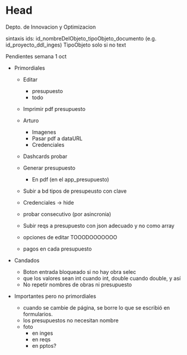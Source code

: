 # Head
Depto. de Innovacion y Optimizacion

sintaxis ids: id_nombreDelObjeto_tipoObjeto_documento (e.g. id_proyecto_ddl_inges) TipoObjeto solo si no text

Pendientes semana  1 oct 


  
- Primordiales
  
  
  - Editar 
    - presupuesto
    - todo
  - Imprimir pdf presupuesto
  
  - Arturo
    - Imagenes 
    - Pasar pdf a dataURL
    - Credenciales
  
  - Dashcards probar  
  - Generar presupuesto
    - En pdf (en el app_presupuesto)
  
  - Subir a bd tipos de presupeusto con clave
  - Credenciales -> hide
  - probar consecutivo (por asincronia)
  - Subir reqs a presupuesto con json adecuado y no como array
  - opciones de editar TOOODOOOOOOO
  - pagos en cada presupuesto
  
- Candados
  - Boton entrada bloqueado si no hay obra selec
  - que los valores sean int cuando int, double cuando double, y así
  - No repetir nombres de obras ni presupuesto

- Importantes pero no primordiales
  - cuando se cambie de página, se borre lo que se escribió en formularios.
  - los presupuestos no necesitan nombre
  - foto
    - en inges
    - en reqs
    - en pptos?
